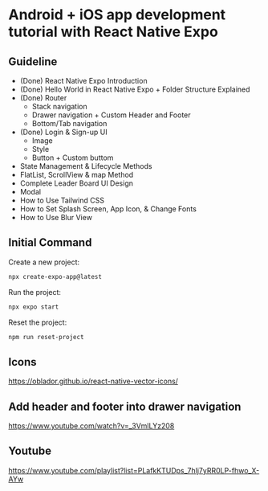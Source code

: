# Android + iOS app development tutorial with React Native Expo

## Guideline

- (Done) React Native Expo Introduction
- (Done) Hello World in React Native Expo + Folder Structure Explained
- (Done) Router
  - Stack navigation
  - Drawer navigation + Custom Header and Footer
  - Bottom/Tab navigation
- (Done) Login & Sign-up UI
  - Image
  - Style
  - Button + Custom buttom
- State Management & Lifecycle Methods
- FlatList, ScrollView & map Method
- Complete Leader Board UI Design
- Modal
- How to Use Tailwind CSS
- How to Set Splash Screen, App Icon, & Change Fonts
- How to Use Blur View

## Initial Command

Create a new project:

```bash
npx create-expo-app@latest
```

Run the project:

```bash
npx expo start
```

Reset the project:

```bash
npm run reset-project
```

## Icons

https://oblador.github.io/react-native-vector-icons/

## Add header and footer into drawer navigation

https://www.youtube.com/watch?v=_3VmlLYz208

## Youtube

https://www.youtube.com/playlist?list=PLafkKTUDps_7hlj7yRR0LP-fhwo_X-AYw
